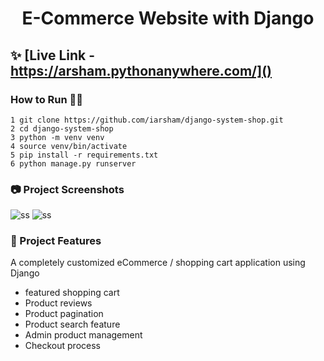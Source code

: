 <h1 align=center>E-Commerce Website with Django</h1>


## ✨ [Live Link - https://arsham.pythonanywhere.com/]()

### How to Run 🏃‍♀️

```shell
1 git clone https://github.com/iarsham/django-system-shop.git
2 cd django-system-shop
3 python -m venv venv
4 source venv/bin/activate
5 pip install -r requirements.txt 
6 python manage.py runserver

```

### 📷 Project Screenshots

![ss](../1.png)
![ss](../2.png)


### 🚀 Project Features

A completely customized eCommerce / shopping cart application using Django

- featured shopping cart
- Product reviews
- Product pagination
- Product search feature
- Admin product management
- Checkout process
